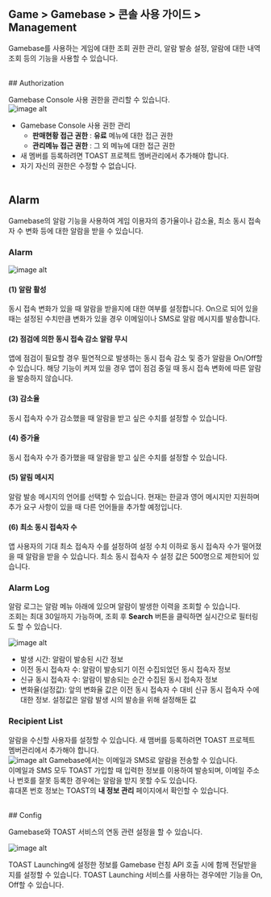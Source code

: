 ## Game > Gamebase > 콘솔 사용 가이드 >  Management

Gamebase를 사용하는 게임에 대한 조회 권한 관리, 알람 발송 설정, 알람에 대한 내역 조회 등의 기능을 사용할 수 있습니다.

<br/>
## Authorization

Gamebase Console 사용 권한을 관리할 수 있습니다.<br />
![image alt](http://static.toastoven.net/prod_gamebase/Operators_Guide/Console_Management_Authorization1_1.1.png)

* Gamebase Console 사용 권한 관리<br />
  * **판매현황 접근 권한** : **유료** 메뉴에 대한 접근 권한
  * **관리메뉴 접근 권한** : 그 외 메뉴에 대한 접근 권한
* 새 멤버를 등록하려면 TOAST 프로젝트 멤버관리에서 추가해야 합니다.<br />
* 자기 자신의 권한은 수정할 수 없습니다.<br />
  <br/>

## Alarm

Gamebase의 알람 기능을 사용하여 게임 이용자의 증가율이나 감소율, 최소 동시 접속자 수 변화 등에 대한 알람을 받을 수 있습니다.<br />

### Alarm 

![image alt](http://static.toastoven.net/prod_gamebase/Operators_Guide/Console_Management_Alarm1_1.4.png)

#### (1) 알람 활성

동시 접속 변화가 있을 때 알람을 받을지에 대한 여부를 설정합니다. On으로 되어 있을 때는 설정된 수치만큼 변화가 있을 경우 이메일이나 SMS로 알람 메시지를 발송합니다.<br/>

#### (2) 점검에 의한 동시 접속 감소 알람 무시

앱에 점검이 필요할 경우 필연적으로 발생하는 동시 접속 감소 및 증가 알람을 On/Off할 수 있습니다. 해당 기능이 켜져 있을 경우 앱이 점검 중일 때 동시 접속 변화에 따른 알람을 발송하지 않습니다.

#### (3) 감소율

동시 접속자 수가 감소했을 때 알람을 받고 싶은 수치를 설정할 수 있습니다.

#### (4) 증가율

동시 접속자 수가 증가했을 때 알람을 받고 싶은 수치를 설정할 수 있습니다.

#### (5) 알림 메시지

알람 발송 메시지의 언어를 선택할 수 있습니다. 현재는 한글과 영어 메시지만 지원하며 추가 요구 사항이 있을 때 다른 언어들을 추가할 예정입니다.

#### (6) 최소 동시 접속자 수

앱 사용자의 기대 최소 접속자 수를 설정하여 설정 수치 이하로 동시 접속자 수가 떨어졌을 때 알람을 받을 수 있습니다. 최소 동시 접속자 수 설정 값은 500명으로 제한되어 있습니다.


### Alarm Log

알람 로그는 알람 메뉴 아래에 있으며 알람이 발생한 이력을 조회할 수 있습니다.<br />
조회는 최대 30일까지 가능하며, 조회 후 **Search** 버튼을 클릭하면 실시간으로 필터링도 할 수 있습니다.<br />

![image alt](http://static.toastoven.net/prod_gamebase/Operators_Guide/Console_Management_Alarm2_1.0.png)

- 발생 시간: 알람이 발송된 시간 정보
- 이전 동시 접속자 수: 알람이 발송되기 이전 수집되었던 동시 접속자 정보
- 신규 동시 접속자 수: 알람이 발송되는 순간 수집된 동시 접속자 정보
- 변화율(설정값): 앞의 변화율 값은 이전 동시 접속자 수 대비 신규 동시 접속자 수에 대한 정보. 설정값은 알람 발생 시의 발송을 위해 설정해둔 값

### Recipient List

알람을 수신할 사용자를 설정할 수 있습니다. 새 맴버를 등록하려면 TOAST 프로젝트 멤버관리에서 추가해야  합니다.<br />
![image alt](http://static.toastoven.net/prod_gamebase/Operators_Guide/Console_Management_Alarm3_1.0.png)
Gamebase에서는 이메일과 SMS로 알람을 전송할 수 있습니다.<br />
이메일과 SMS 모두 TOAST 가입할 때 입력한 정보를 이용하여 발송되며, 이메일 주소나 번호를 잘못 등록한 경우에는 알람을 받지 못할 수도 있습니다.<br />휴대폰 번호 정보는 TOAST의 **내 정보 관리** 페이지에서 확인할 수 있습니다.

<br/>
## Config

Gamebase와 TOAST 서비스의 연동 관련 설정을 할 수 있습니다.<br />

![image alt](http://static.toastoven.net/prod_gamebase/Operators_Guide/Console_Management_Config1_1.0.png)

TOAST Launching에 설정한 정보를 Gamebase 런칭 API 호출 시에 함께 전달받을지를 설정할 수 있습니다. TOAST Launching 서비스를 사용하는 경우에만 기능을 On, Off할 수 있습니다.<br />
